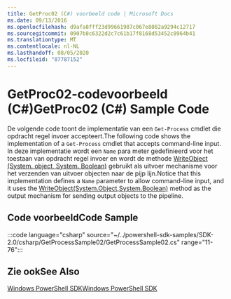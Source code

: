 ```yaml
---
title: GetProc02 (C#) voorbeeld code | Microsoft Docs
ms.date: 09/13/2016
ms.openlocfilehash: d9afa8fff23d99661987c067e8082a9294c12717
ms.sourcegitcommit: 0907b8c6322d2c7c61b17f8168d53452c8964b41
ms.translationtype: MT
ms.contentlocale: nl-NL
ms.lasthandoff: 08/05/2020
ms.locfileid: "87787152"
---
```

# <a name="getproc02-c-sample-code"></a><span data-ttu-id="e2b55-102">GetProc02-codevoorbeeld (C#)</span><span class="sxs-lookup"><span data-stu-id="e2b55-102">GetProc02 (C#) Sample Code</span></span>

<span data-ttu-id="e2b55-103">De volgende code toont de implementatie van een `Get-Process` cmdlet die opdracht regel invoer accepteert.</span><span class="sxs-lookup"><span data-stu-id="e2b55-103">The following code shows the implementation of a `Get-Process` cmdlet that accepts command-line input.</span></span> <span data-ttu-id="e2b55-104">In deze implementatie wordt een `Name` para meter gedefinieerd voor het toestaan van opdracht regel invoer en wordt de methode [WriteObject (System. object, System. Boolean)](/dotnet/api/system.management.automation.cmdlet.writeobject?view=pscore-6.2.0#System_Management_Automation_Cmdlet_WriteObject_System_Object_System_Boolean_) gebruikt als uitvoer mechanisme voor het verzenden van uitvoer objecten naar de pijp lijn.</span><span class="sxs-lookup"><span data-stu-id="e2b55-104">Notice that this implementation defines a `Name` parameter to allow command-line input, and it uses the [WriteObject(System.Object,System.Boolean)](/dotnet/api/system.management.automation.cmdlet.writeobject?view=pscore-6.2.0#System_Management_Automation_Cmdlet_WriteObject_System_Object_System_Boolean_) method as the output mechanism for sending output objects to the pipeline.</span></span>

## <a name="code-sample"></a><span data-ttu-id="e2b55-105">Code voorbeeld</span><span class="sxs-lookup"><span data-stu-id="e2b55-105">Code Sample</span></span>

:::code language="csharp" source="~/../powershell-sdk-samples/SDK-2.0/csharp/GetProcessSample02/GetProcessSample02.cs" range="11-76":::

## <a name="see-also"></a><span data-ttu-id="e2b55-106">Zie ook</span><span class="sxs-lookup"><span data-stu-id="e2b55-106">See Also</span></span>

[<span data-ttu-id="e2b55-107">Windows PowerShell SDK</span><span class="sxs-lookup"><span data-stu-id="e2b55-107">Windows PowerShell SDK</span></span>](../windows-powershell-reference.md)
